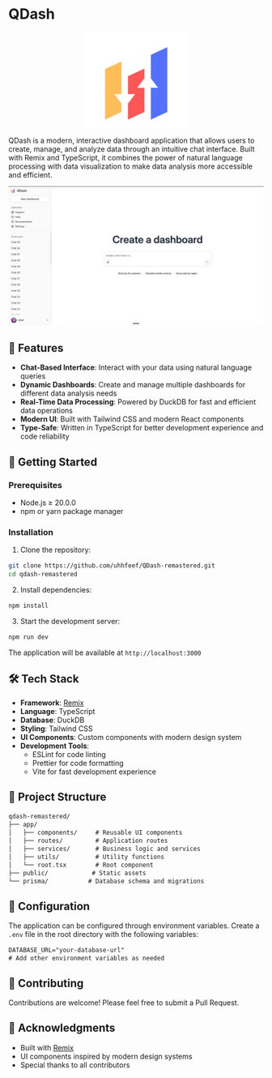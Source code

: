 # QDash

<div align="center">
  <img src="public/logo.png" alt="QDash Logo" width="200"/>
</div>

QDash is a modern, interactive dashboard application that allows users to create, manage, and analyze data through an intuitive chat interface. Built with Remix and TypeScript, it combines the power of natural language processing with data visualization to make data analysis more accessible and efficient.

<div align="center">
  <img src="public/assets/image.jpeg" alt="QDash Interface" width="800"/>
</div>

## 🌟 Features

- **Chat-Based Interface**: Interact with your data using natural language queries
- **Dynamic Dashboards**: Create and manage multiple dashboards for different data analysis needs
- **Real-Time Data Processing**: Powered by DuckDB for fast and efficient data operations
- **Modern UI**: Built with Tailwind CSS and modern React components
- **Type-Safe**: Written in TypeScript for better development experience and code reliability

## 🚀 Getting Started

### Prerequisites

- Node.js ≥ 20.0.0
- npm or yarn package manager

### Installation

1. Clone the repository:
```bash
git clone https://github.com/uhhfeef/QDash-remastered.git
cd qdash-remastered
```

2. Install dependencies:
```bash
npm install
```

3. Start the development server:
```bash
npm run dev
```

The application will be available at `http://localhost:3000`

## 🛠️ Tech Stack

- **Framework**: [Remix](https://remix.run/)
- **Language**: TypeScript
- **Database**: DuckDB
- **Styling**: Tailwind CSS
- **UI Components**: Custom components with modern design system
- **Development Tools**:
  - ESLint for code linting
  - Prettier for code formatting
  - Vite for fast development experience

## 📁 Project Structure

```
qdash-remastered/
├── app/
│   ├── components/     # Reusable UI components
│   ├── routes/         # Application routes
│   ├── services/       # Business logic and services
│   ├── utils/          # Utility functions
│   └── root.tsx        # Root component
├── public/            # Static assets
└── prisma/           # Database schema and migrations
```

## 🔧 Configuration

The application can be configured through environment variables. Create a `.env` file in the root directory with the following variables:

```env
DATABASE_URL="your-database-url"
# Add other environment variables as needed
```

## 🤝 Contributing

Contributions are welcome! Please feel free to submit a Pull Request.

## 🙏 Acknowledgments

- Built with [Remix](https://remix.run/)
- UI components inspired by modern design systems
- Special thanks to all contributors

